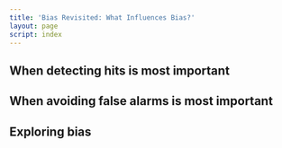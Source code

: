 ```yaml
---
title: 'Bias Revisited: What Influences Bias?'
layout: page
script: index
---
```


## When detecting hits is most important

<sdt-example-human>
  <detectable-control run pause reset></detectable-control>
  <rdk-task coherence=".5" trials="10" duration="1000" wait="1000" iti="1000"></rdk-task>
  <detectable-response interactive trial feedback="outcome" payoff="total" no-response-payoff="-100"
    hit-payoff="90" miss-payoff="-90" correct-rejection-payoff="10" false-alarm-payoff="-10">
  </detectable-response>
  <detectable-table numeric summary="stimulusRates accuracy" payoff
    hits="0" misses="0" false-alarms="0" correct-rejections="0"
    hit-payoff="90" miss-payoff="-90" correct-rejection-payoff="10" false-alarm-payoff="-10">
  </detectable-table>
  <roc-space point="all" iso-d="all" iso-c="all" far=".5" hr=".5"></roc-space>
  <sdt-model threshold bias distributions sensitivity color="outcome" d="0" c="0"></sdt-model>
</sdt-example-human>

## When avoiding false alarms is most important

<sdt-example-human>
  <detectable-control run pause reset></detectable-control>
  <rdk-task coherence=".5" trials="10" duration="1000" wait="1000" iti="1000"></rdk-task>
  <detectable-response interactive trial feedback="outcome" payoff="total" no-response-payoff="-100"
    hit-payoff="10" miss-payoff="-10" correct-rejection-payoff="90" false-alarm-payoff="-90">
  </detectable-response>
  <detectable-table numeric summary="stimulusRates accuracy" payoff
    hits="0" misses="0" false-alarms="0" correct-rejections="0"
    hit-payoff="10" miss-payoff="-10" correct-rejection-payoff="90" false-alarm-payoff="-90">
  </detectable-table>
  <roc-space point="all" iso-d="all" iso-c="all" far=".5" hr=".5"></roc-space>
  <sdt-model threshold bias distributions sensitivity color="outcome" d="0" c="0"></sdt-model>
</sdt-example-human>

## Exploring bias

<sdt-example-human>
  <detectable-control trials="10" duration="1000" coherence=".5" payoff="50" run pause reset ></detectable-control>
  <rdk-task coherence=".5" trials="10" duration="1000" wait="1000" iti="1000"></rdk-task>
  <detectable-response interactive trial feedback="outcome" payoff="total" no-response-payoff="-100"
    hit-payoff="50" miss-payoff="-50" correct-rejection-payoff="50" false-alarm-payoff="-50">
  </detectable-response>
  <detectable-table numeric summary="stimulusRates accuracy" payoff
    hits="0" misses="0" false-alarms="0" correct-rejections="0"
    hit-payoff="50" miss-payoff="-50" correct-rejection-payoff="50" false-alarm-payoff="-50">
  </detectable-table>
  <roc-space point="all" iso-d="all" iso-c="all" history far=".5" hr=".5"></roc-space>
  <sdt-model threshold bias distributions sensitivity color="outcome" d="0" c="0"></sdt-model>
</sdt-example-human>
